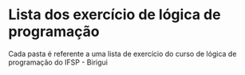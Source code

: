 # Lista dos exercício de lógica de programação
Cada pasta é referente a uma lista de exercício do curso de lógica de programação do IFSP - Birigui
